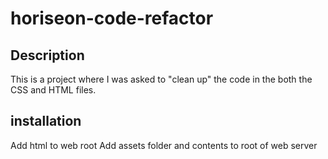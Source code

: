 # horiseon-code-refactor

## Description
This is a project where I was asked to "clean up" the code in the both the CSS and HTML files.

## installation
Add html to web root
Add assets folder and contents to root of web server
